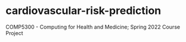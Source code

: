 # cardiovascular-risk-prediction
COMP5300 - Computing for Health and Medicine; Spring 2022 Course Project
